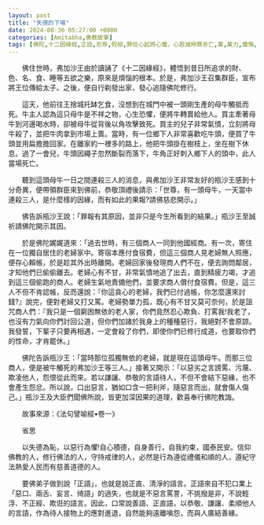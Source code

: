```yaml
---
layout: post
title: "失德的下場"
date: 2024-08-30 05:27:00 +0800
categories: [Amitabha,佛教故事]
tags: [佛陀,十二因緣經,正語,忍辱,假相,罪從心起將心懺，心若滅時罪亦亡,業,業力,懺悔,果報,念佛,持戒,造業,帶業往生,身口意,五戒,持戒,殺生,不與取,邪淫,偷盜,挑撥離間,妄語,惡口,因果,惡業,果報,懺悔,後不再造,逆境惡緣,斷惡修善]
---
```


　　佛住世時，弗加沙王由於讀誦了《十二因緣經》，體悟到昔日所追求的財、色、名、食、睡等五欲之樂，原來是煩惱的根本。於是，弗加沙王召集群臣，宣布將王位傳給太子。之後，便自行剃發出家，發心追隨佛陀修行。

　　這天，他前往王捨城托缽乞食，沒想到在城門中被一頭剛生產的母牛觸抵而死。牛主人認為這只母牛是不祥之物，心生恐懼，便將牛轉賣給他人。買主牽著母牛到河邊喝水時，卻被母牛從背後以角攻擊致死。買主的兒子非常氣憤，立刻將母牛殺了，並把牛肉拿到市場上賣。當時，有一位鄉下人非常喜歡吃牛頭，便買了牛頭並用扁擔擔回家。在離家約一裡多的路上，他把牛頭掛在樹枝上，坐在樹下休息。過了一會兒，牛頭因繩子忽然斷裂而落下，牛角正好刺入鄉下人的頭中，此人當場死亡。

　　聽到這頭母牛一日之間連殺三人的消息，與弗加沙王非常友好的瓶沙王感到十分奇異，便帶領群臣來到佛前，恭敬頂禮後請示：「世尊，有一頭母牛，一天當中連殺三人，是什麼樣的因緣，而有如此的果報?請佛慈悲開示。」

　　佛告訴瓶沙王說：「罪報有其原因，並非只是今生所看到的結果。」瓶沙王至誠祈請佛陀開示其因。

　　於是佛陀娓娓道來：「過去世時，有三個商人一同到他國經商。有一次，寄住在一位獨自居住的老婦家中。寄宿本應付食宿費，但這三個商人見老婦無人照應，便存心賴帳，於是趁其外出時離開。老婦回家後發現商人們不在，便去詢問鄰居，才知他們已偷偷離去。老婦心有不甘，非常氣憤地追了出去，直到精疲力竭，才追到這三個偷跑的商人。老婦生氣地責備他們，並要求商人償付食宿費。但是，這三人不但不肯認帳，反而還說：『你這貪心的老婦，我們已付過帳，你怎麼還來討錢?』說完，便對老婦又打又罵。老婦勢單力孤，既心有不甘又莫可奈何，於是詛咒商人們：『我只是一個窮困無依的老人家，你們竟然忍心欺負、打罵我!我老了，也沒有力氣向你們討回公道，但你們加諸於我身上的種種惡行，我絕對不會原諒。我發誓，下輩子只要再相遇，一定會殺了你們，即使你們已修行成道，也要取你們的性命，才肯罷休。」

　　佛陀告訴瓶沙王：「當時那位孤獨無依的老婦，就是現在這頭母牛。而那三位商人，便是被牛觸死的弗加沙王等三人。」接著又開示：「以惡劣之言謗罵、污蔑、欺凌他人，怨恨從此而來。若以謙讓、恭敬的言語待人，不但不會結下惡緣，也不會產生怨忿。所以說，口出惡言，猶如口含一把利斧，隨惡言而出，就會傷人傷己。」瓶沙王及大臣們聞佛所說，皆更加深因果的道理，歡喜奉行佛陀教誨。

　　故事來源：《法句譬喻經•卷一》

　　省思

　　以失德為恥，以惡行為懼!自心積德，自身善行，自我約束，國泰民安。信仰佛教的人，修行佛法的人，守持戒律的人，必然是行為遵從禮儀和順的人，遵紀守法熱愛人民而有慈善道德的人。

　　要佛弟子做到說「正語」，也就是說正直、清淨的語言。正語來自不犯口業上「惡口、兩舌、妄言、绮語」的過失，也就是不惡言罵詈，不挑撥是非，不說輕浮、不正經、欺诳的語言。因此，口常說善語、正直語，以恭敬、謙讓、柔順他人的言語，作為待人接物上的應對進退，自然能夠遠離嗔怨，而與人廣結善緣。